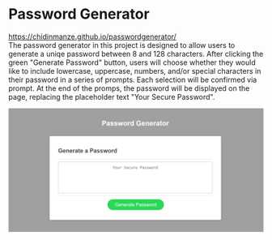 # Password Generator
https://chidinmanze.github.io/passwordgenerator/
<br>
The password generator in this project is designed to allow users to generate a uniqe password between 8 and 128 characters. After clicking the green "Generate Password" button, users will choose whether they would like to include lowercase, uppercase, numbers, and/or special characters in their password in a series of prompts. Each selection will be confirmed via prompt. At the end of the promps, the password will be displayed on the page, replacing the placeholder text "Your Secure Password".

<img src="https://github.com/chidinmanze/passwordgenerator/blob/master/passwordgenpic.JPG" alt ="website screenshot"> 
